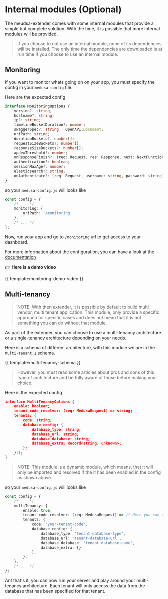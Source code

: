# Internal modules (Optional)

The meudsa-extender comes with some internal modules that provide a simple but complete
solution. With the time, it is possible that more internal modules
will be provided.

> If you choose to not use an internal module, none of its dependencies will be installed.
> The only time the dependencies are downloaded is at run time if you choose to use an
> internal module.

## Monitoring

If you want to monitor whats going on on your app, you must specify the config
in your `medusa-config` file.

Here are the expected config

```typescript
interface MonitoringOptions {
    version?: string;
    hostname?: string;
    ip?: string;
    timelineBucketDuration?: number;
    swaggerSpec?: string | OpenAPI.Document;
    uriPath: string;
    durationBuckets?: number[];
    requestSizeBuckets?: number[];
    responseSizeBuckets?: number[];
    apdexThreshold?: number;
    onResponseFinish?: (req: Request, res: Response, next: NextFunction) => void | Promise<void>;
    authentication?: boolean;
    sessionMaxAge?: number;
    elasticsearch?: string;
    onAuthenticate?: (req: Request, username: string, password: string) => boolean | Promise<boolean>;
}
```

so your `medusa-config.js` will looks like

```typescript
const config = {
    /* ... */
    monitoring: {
        uriPath: '/monitoring'
    },
    /* ... */
};
```

Now, run your app and go to `/monitoring` url to get access to your dashboard.

For more information about the configuration, you can have a look at the [documentation](https://swaggerstats.io/guide/conf.html#options)

:point_right: __Here is a demo video__

{{ template:monitoring-demo-video }}

## Multi-tenancy

> NOTE: With then extender, it is possible by default to build multi vendor, multi tenant
> application. This module, only provide a specific approach for specific cases and does not
> mean that it is not something you can do without that module.

As part of the extender, you can choose to use a multi-tenancy architecture or a single-tenancy architecture depending
on your needs.

Here is a schema of different architecture, with this module we are in the `Multi-tenant 1` schema.

{{ template:multi-tenancy-schema }}

> However, you must read some articles about pros and cons of this type of architecture
> and be fully aware of those before making your choice.

Here is the expected config

```json
interface MultiTenancyOptions {
    enable: boolean;
	tenant_code_resolver: (req: MedusaRequest) => string;
	tenants: {
		code: string;
		database_config: {
			database_type: string;
			database_url: string;
			database_database: string;
			database_extra: Record<string, unknown>;
		};
	}[];
}
```

> NOTE: This module is a dynamic module, which means, that it will only be imported and resolved
> if the it has been enabled in the config as shown above.

so your `medusa-config.js` will looks like

```typescript
const config = {
    /* ... */
    multiTenancy: {
        enable: true,
        tenant_code_resolver: (req: MedusaRequest) => /* Here you can grab the property on which the tenant code is stored */,
        tenants: {
            code: "your-tenant-code",
            database_config: {
                database_type: 'tenant-database-type',
                database_url: 'tenant-database-url',
                database_database: 'tenant-database-name',
                database_extra: {}
            },
        },
    },
    /* ... */
};
```

Ant that's it, you can now run your server and play around your multi-tenancy
architecture.
Each tenant will only access the data from the database that has been specified for that
tenant.